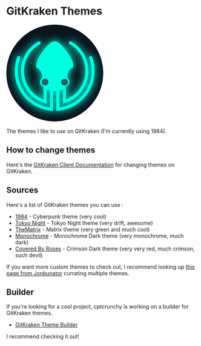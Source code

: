 # GitKraken Themes

![GitKraken Logo](/images/kraken_logo.png)

The themes I like to use on GitKraken (I'm currently using 1984).

## How to change themes

Here's the [GitKraken Client Documentation](https://help.gitkraken.com/gitkraken-client/themes/) for changing themes on GitKraken.

## Sources

Here's a list of GitKraken themes you can use :

* [1984](https://github.com/JonBunator/gitkraken-custom-themes/blob/master/Themes/1984/1984-dark.jsonc) - Cyberpunk theme (very cool)
* [Tokyo Night](https://github.com/JonBunator/gitkraken-custom-themes/tree/master/Themes/TokyoNight) - Tokyo Night theme (very drift, awesome)
* [TheMatrix](https://github.com/OwainWilliams/GitKrakenThemes/tree/master/TheMatrix) - Matrix theme (very green and much cool)
* [Monochrome](https://github.com/JonBunator/gitkraken-custom-themes/tree/master/Themes/Monochrome) - Monochrome Dark theme (very monochrome, much dark)
* [Covered By Roses](https://github.com/chirpycora/covered-by-roses) - Crimson Dark theme (very very red, much crimson, such devil)

If you want more custom themes to check out, I recommend looking up [this page from Jonbunator](https://jonbunator.github.io/gitkraken-custom-themes/) currating multiple themes.

## Builder

If you're looking for a cool project, cptcrunchy is working on a builder for GitKraken themes.

* [GitKraken Theme Builder](https://github.com/cptcrunchy/gitKraken-theme-builder)

I recommend checking it out!  
